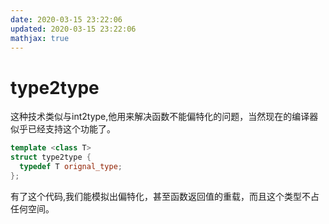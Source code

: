 ```yaml
---
date: 2020-03-15 23:22:06
updated: 2020-03-15 23:22:06
mathjax: true
---
```


# type2type
 这种技术类似与int2type,他用来解决函数不能偏特化的问题，当然现在的编译器似乎已经支持这个功能了。
```cpp
template <class T>
struct type2type {
  typedef T orignal_type;
};
```

 有了这个代码,我们能模拟出偏特化，甚至函数返回值的重载，而且这个类型不占任何空间。